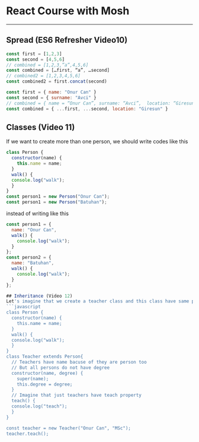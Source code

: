 # React Course with Mosh

---

## Spread (ES6 Refresher Video10)
```javascript
const first = [1,2,3]
const second = [4,5,6]
// combined = [1,2,3,”a”,4,5,6]
const combined = […first, “a”, …second] 
// combined2 = [1,2,3,4,5,6] 
const combined2 = first.concat(second)
```
```javascript
const first = { name: "Onur Can" }
const second = { surname: "Avci" }
// combined = { name = “Onur Can”, surname: “Avci”,  location: “Giresun” }
const combined = { ...first, ...second, location: "Giresun" }
```
## Classes (Video 11)
If we want to create more than one person, 
we should write codes like this
```javascript
class Person {
  constructor(name) {
    this.name = name;
  }
  walk() {
  console.log("walk");
  }
}
const person1 = new Person("Onur Can");
const person1 = new Person("Batuhan");
```
instead of writing like this
```javascript
const person1 = {
  name: "Onur Can",
  walk() {
    console.log("walk");
  }
};
const person2 = {
  name: "Batuhan",
  walk() {
    console.log("walk");
  }
};

## Inheritance (Video 12)
Let's imagine that we create a teacher class and this class have same properties in person class. We have to inherit from properties of person to teacher like this.
```javascript
class Person {
  constructor(name) {
    this.name = name;
  }
  walk() {
  console.log("walk");
  }
}
class Teacher extends Person{
  // Teachers have name bacuse of they are person too
  // But all persons do not have degree
  constructor(name, degree) {
    super(name);
    this.degree = degree;
  }
  // Imagine that just teachers have teach property
  teach() {
  console.log("teach");
  }
}

const teacher = new Teacher("Onur Can", "MSc");
teacher.teach();

